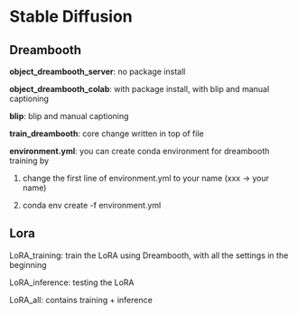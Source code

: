 # Stable Diffusion 



## Dreambooth 

<b>object_dreambooth_server</b>: no package install

<b>object_dreambooth_colab</b>: with package install, with blip and manual captioning

<b>blip</b>: blip and manual captioning

<b>train_dreambooth</b>: core change written in top of file

<b>environment.yml</b>: you can create conda environment for dreambooth training by

  1. change the first line of environment.yml to your name (xxx -> your name)

  2. conda env create -f environment.yml

     

## Lora

LoRA_training: train the LoRA using Dreambooth, with all the settings in the beginning

LoRA_inference: testing the LoRA

LoRA_all: contains training + inference
